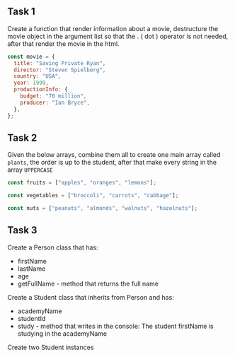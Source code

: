 ## Task 1

Create a function that render information about a movie, destructure the movie object in the argument list so that the . ( dot ) operator is not needed, after that render the movie in the html.

```js
const movie = {
  title: "Saving Private Ryan",
  director: "Steven Spielberg",
  country: "USA",
  year: 1999,
  productionInfo: {
    budget: "70 million",
    producer: "Ian Bryce",
  },
};
```

## Task 2

Given the below arrays, combine them all to create one main array called `plants`, the order is up to the student, after that make every string in the array `UPPERCASE`

```js
const fruits = ["apples", "oranges", "lemons"];

const vegetables = ["broccoli", "carrots", "cabbage"];

const nuts = ["peanuts", "almonds", "walnuts", "hazelnuts"];
```

## Task 3

Create a Person class that has:

- firstName
- lastName
- age
- getFullName - method that returns the full name

Create a Student class that inherits from Person and has:

- academyName
- studentId
- study - method that writes in the console: The student firstName is studying in the academyName

Create two Student instances
